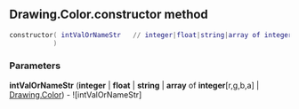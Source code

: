 ## Drawing.Color.constructor method


```lua
constructor( intValOrNameStr   // integer|float|string|array of integer[r,g,b,a]|Drawing.Color
           )
```


### Parameters

**intValOrNameStr** (**integer** | **float** | **string** | **array** of **integer**[r,g,b,a] | [Drawing.Color](../../Drawing/Color.md)) - ![intValOrNameStr]

